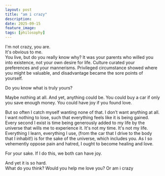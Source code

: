 ```yaml
---
layout: post
title: "am i crazy"
description: 
date: 2025-09-15
feature_image: 
tags: [philosophy]
---
```


I'm not crazy, you are.  
It's obvious to me.  
You live, but do you really know why?  It was your parents who willed you into existence, not your own desire for life.  Culture curated your preferences and your mannerisms.  Privileged circumstance showed where you might be valuable, and disadvantage became the sore points of yourself.  

Do you know what is truly yours? 

Maybe nothing at all.  And yet, anything could be.  You could buy a car if only you save enough money.  You could have joy if you found love.   

But so often I catch myself wanting none of that.  I don’t want anything at all.  I want nothing to lose, such that everything feels like it is being gained.  Every second I exist is time being generously added to my life by the universe that wills me to experience it.  It's not my time.  It's not my life.  Everything I learn, everything I use, (from the car that I drive to the body that I inhabit!) is for the sake of the universe, which includes you.  As I so vehemently oppose pain and hatred, I ought to become healing and love.  

For your sake.  If I do this, we both can have joy.  

And yet it is so hard.  
What do you think?  Would you help me love you? Or am i crazy